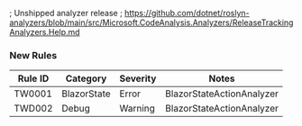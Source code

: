 ﻿; Unshipped analyzer release
; https://github.com/dotnet/roslyn-analyzers/blob/main/src/Microsoft.CodeAnalysis.Analyzers/ReleaseTrackingAnalyzers.Help.md

### New Rules

Rule ID | Category | Severity | Notes
--------|----------|----------|-------
TW0001 | BlazorState | Error | BlazorStateActionAnalyzer
TWD002 | Debug | Warning | BlazorStateActionAnalyzer
